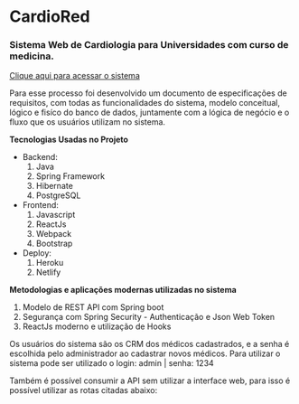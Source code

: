 # CardioRed
### Sistema Web de Cardiologia para Universidades com curso de medicina.

[Clique aqui para acessar o sistema](cardiored.netlify.app)

Para esse processo foi desenvolvido um documento de especificações de requisitos, com todas as funcionalidades do sistema, modelo conceitual, lógico e  fisíco do banco de dados, juntamente com a lógica de negócio e o fluxo que os usuários utilizam no sistema.

**Tecnologias Usadas no Projeto**
- Backend:
  1. Java
  2. Spring Framework
  3. Hibernate
  4. PostgreSQL
- Frontend:
  1. Javascript
  2. ReactJs
  3. Webpack
  4. Bootstrap
- Deploy:
  1. Heroku
  2. Netlify
 
**Metodologias e aplicações modernas utilizadas no sistema**
1. Modelo de REST API com Spring boot
2. Segurança com Spring Security - Authenticação e Json Web Token
3. ReactJs moderno e utilização de Hooks


Os usuários do sistema são os CRM dos médicos cadastrados, e a senha é escolhida pelo administrador ao cadastrar novos médicos.
Para utilizar o sistema pode ser utilizado o login: admin | senha: 1234

Também é possível consumir a API sem utilizar a interface web, para isso é possível utilizar as rotas citadas abaixo:




